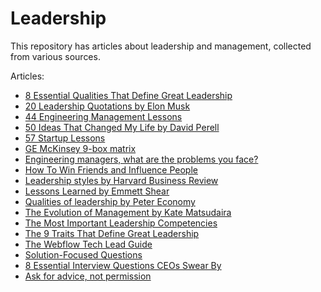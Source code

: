 # Leadership

This repository has articles about leadership and management, collected from various sources.

Articles:

* [8 Essential Qualities That Define Great Leadership](8-essential-qualities-that-define-great-leadership/)
* [20 Leadership Quotations by Elon Musk](20-leadership-quotations-by-elon-musk/)
* [44 Engineering Management Lessons](44-engineering-management-lessons/)
* [50 Ideas That Changed My Life by David Perell](50-ideas-that-changed-my-life-by-david-perell/)
* [57 Startup Lessons](57-startup-lessons/)
* [GE McKinsey 9-box matrix](ge-mckinsey-9-box-matrix/)
* [Engineering managers, what are the problems you face?](engineering-manager-problems/)
* [How To Win Friends and Influence People](how-to-win-friends-and-influence-people/)
* [Leadership styles by Harvard Business Review](leadership-styles-by-harvard-business-review/)
* [Lessons Learned by Emmett Shear](lessons-learned-by-emmett-shear/)
* [Qualities of leadership by Peter Economy](qualities-of-leadership-by-peter-economy/)
* [The Evolution of Management by Kate Matsudaira](the-evolution-of-management-by-kate-matsudaira/)
* [The Most Important Leadership Competencies](the-most-important-leadership-compentencies/)
* [The 9 Traits That Define Great Leadership](the-9-traits-that-define-great-leadership/)
* [The Webflow Tech Lead Guide](the-webflow-tech-lead-guide/)
* [Solution-Focused Questions](solution-focused-questions/)
* [8 Essential Interview Questions CEOs Swear By](8-essential-interview-questions-ceos-swear-by/)
* [Ask for advice, not permission](ask-for-advice-not-permission/)